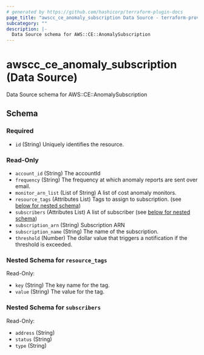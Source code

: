 ```yaml
---
# generated by https://github.com/hashicorp/terraform-plugin-docs
page_title: "awscc_ce_anomaly_subscription Data Source - terraform-provider-awscc"
subcategory: ""
description: |-
  Data Source schema for AWS::CE::AnomalySubscription
---
```


# awscc_ce_anomaly_subscription (Data Source)

Data Source schema for AWS::CE::AnomalySubscription



<!-- schema generated by tfplugindocs -->
## Schema

### Required

- `id` (String) Uniquely identifies the resource.

### Read-Only

- `account_id` (String) The accountId
- `frequency` (String) The frequency at which anomaly reports are sent over email.
- `monitor_arn_list` (List of String) A list of cost anomaly monitors.
- `resource_tags` (Attributes List) Tags to assign to subscription. (see [below for nested schema](#nestedatt--resource_tags))
- `subscribers` (Attributes List) A list of subscriber (see [below for nested schema](#nestedatt--subscribers))
- `subscription_arn` (String) Subscription ARN
- `subscription_name` (String) The name of the subscription.
- `threshold` (Number) The dollar value that triggers a notification if the threshold is exceeded.

<a id="nestedatt--resource_tags"></a>
### Nested Schema for `resource_tags`

Read-Only:

- `key` (String) The key name for the tag.
- `value` (String) The value for the tag.


<a id="nestedatt--subscribers"></a>
### Nested Schema for `subscribers`

Read-Only:

- `address` (String)
- `status` (String)
- `type` (String)


